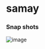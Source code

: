 # samay

### Snap shots
![image](https://user-images.githubusercontent.com/83297933/139088409-dae6afa4-18f5-41b9-a8f9-12ee2ced4c1c.png)

